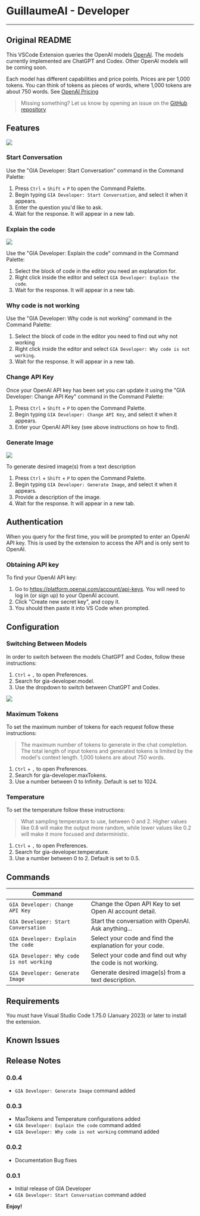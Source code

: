 # GuillaumeAI - Developer


----
Original README
----


This VSCode Extension queries the OpenAI models [OpenAI](https://openai.com/blog). The models currently implemented are ChatGPT and Codex. Other OpenAI models will be coming soon.

Each model has different capabilities and price points. Prices are per 1,000 tokens. You can think of tokens as pieces of words, where 1,000 tokens are about 750 words. See [OpenAI Pricing](https://openai.com/pricing)

> Missing something? Let us know by opening an issue on the [GitHub repository](https://github.com/GuillaumeAI/gia-developer/issues/new/choose)

## Features

<img src="https://raw.githubusercontent.com/GuillaumeAI/gia-developer/main/resources/media/help.gif">

### Start Conversation

Use the "GIA Developer: Start Conversation" command in the Command Palette:

1. Press `Ctrl` + `Shift` + `P` to open the Command Palette.
2. Begin typing `GIA Developer: Start Conversation`, and select it when it appears.
3. Enter the question you'd like to ask.
4. Wait for the response. It will appear in a new tab.

### Explain the code

<img src="https://raw.githubusercontent.com/GuillaumeAI/gia-developer/main/resources/media/explain-code.png">

Use the "GIA Developer: Explain the code" command in the Command Palette:

1. Select the block of code in the editor you need an explanation for.
2. Right click inside the editor and select `GIA Developer: Explain the code`.
4. Wait for the response. It will appear in a new tab.

### Why code is not working

Use the "GIA Developer: Why code is not working" command in the Command Palette:

1. Select the block of code in the editor you need to find out why not working
2. Right click inside the editor and select `GIA Developer: Why code is not working`.
4. Wait for the response. It will appear in a new tab.

### Change API Key

Once your OpenAI API key has been set you can update it using the "GIA Developer: Change API Key" command in the Command Palette:

1. Press `Ctrl` + `Shift` + `P` to open the Command Palette.
2. Begin typing `GIA Developer: Change API Key`, and select it when it appears.
3. Enter your OpenAI API key (see above instructions on how to find).

### Generate Image

<img src="https://raw.githubusercontent.com/GuillaumeAI/gia-developer/main/resources/media/generate-image.png">

To generate desired image(s) from a text description

1. Press `Ctrl` + `Shift` + `P` to open the Command Palette.
2. Begin typing `GIA Developer: Generate Image`, and select it when it appears.
3. Provide a description of the image.
4. Wait for the response. It will appear in a new tab.

## Authentication

When you query for the first time, you will be prompted to enter an OpenAI API key. This is used by the extension to access the API and is only sent to OpenAI.

### Obtaining API key

To find your OpenAI API key:

1. Go to https://platform.openai.com/account/api-keys. You will need to log in (or sign up) to your OpenAI account.
2. Click "Create new secret key", and copy it.
3. You should then paste it into VS Code when prompted.

## Configuration

### Switching Between Models

In order to switch between the models ChatGPT and Codex, follow these instructions:

1. `Ctrl` + `,` to open Preferences.
2. Search for gia-developer.model.
3. Use the dropdown to switch between ChatGPT and Codex.

<img src="https://raw.githubusercontent.com/GuillaumeAI/gia-developer/main/resources/media/settings.png">

### Maximum Tokens

To set the maximum number of tokens for each request follow these instructions:
> The maximum number of tokens to generate in the chat completion. The total length of input tokens and generated tokens is limited by the model's context length. 1,000 tokens are about 750 words.

1. `Ctrl` + `,` to open Preferences.
2. Search for gia-developer.maxTokens.
3. Use a number between 0 to Infinity. Default is set to 1024.

### Temperature

To set the temperature follow these instructions:
> What sampling temperature to use, between 0 and 2. Higher values like 0.8 will make the output more random, while lower values like 0.2 will make it more focused and deterministic.

1. `Ctrl` + `,` to open Preferences.
2. Search for gia-developer.temperature.
3. Use a number between 0 to 2. Default is set to 0.5.

## Commands

| Command                                               |                                                                |
| ----------------------------------------------------- | -------------------------------------------------------------- |
| `GIA Developer: Change API Key`                    | Change the Open API Key to set Open AI account detail.         |
| `GIA Developer: Start Conversation`                | Start the conversation with OpenAI. Ask anything...            |
| `GIA Developer: Explain the code`                  | Select your code and find the explanation for your code.       |
| `GIA Developer: Why code is not working`           | Select your code and find out why the code is not working.     |
| `GIA Developer: Generate Image`                    | Generate desired image(s) from a text description.             |

## Requirements

You must have Visual Studio Code 1.75.0 (January 2023) or later to install the extension.

## Known Issues

## Release Notes

### 0.0.4
- `GIA Developer: Generate Image` command added

### 0.0.3

- MaxTokens and Temperature configurations added
- `GIA Developer: Explain the code` command added
- `GIA Developer: Why code is not working` command added

### 0.0.2

- Documentation Bug fixes

### 0.0.1

- Initial release of GIA Developer
- `GIA Developer: Start Conversation` command added

**Enjoy!**
